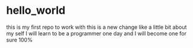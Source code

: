 # hello_world
this is my first repo to work with
this is a new change like a little bit about my self I will learn to be a programmer one day and I will become one for sure 100%

